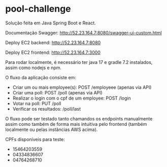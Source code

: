 # pool-challenge
Solução feita em Java Spring Boot e React.

Documentação Swagger: http://52.23.164.7:8080/swagger-ui-custom.html

Deploy EC2 backend: http://52.23.164.7:8080

Deploy EC2 frontend: http://52.23.164.7:3000

Para rodar localmente, é necessário ter java 17 e gradle 7.2 instalados, assim como nodejs e npm.

O fluxo da aplicação consiste em:
- Criar um ou mais employee(s): POST /employeee (apenas via API)
- Criar uma poll: POST /poll (apenas via API)
- Realizar o login com o cpf de um employee: POST /login
- Votar na poll: PUT /poll
- Verificar os resultados: /poll/last

O fluxo pode ser testado tanto chamandos os endpoints manualmente assim como também de forma mais intuitiva pelo frontend (também localmente ou pelas instâncias AWS acima).

CPFs disponíveis para teste:
- 15464203559
- 04334836607
- 04764268710
